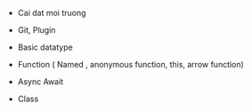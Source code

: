 - Cai dat moi truong
- Git, Plugin 

- Basic datatype
- Function ( Named , anonymous function, this, arrow function)
- Async Await
- Class 
